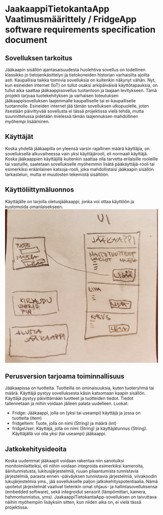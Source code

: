 # JaakaappiTietokantaApp Vaatimusmäärittely / FridgeApp software requirements specification document

## Sovelluksen tarkoitus
Jääkaapin sisällön ajantasaisuudesta huolehtiva sovellus on todellinen klassikko jo tietojenkäsittelyn ja tietokoneiden historian varhaisilta ajoilta asti. Kaupallisia taikka toimivia sovelluksia on kuitenkin näkynyt vähän. Nyt, kun esineiden internet (IoT) on tullut osaksi arkipäiväisiä käyttötapauksia, on tullut aika saattaa jääkaappisovellus tuotantoon ja laajaan levitykseen. Tämä projekti tarjoaa tuotekehityksen ja varhaisen toteutuksen jääkaappisovelluksen laajemmalle kaupalliselle tai ei-kaupalliselle tuotannolle. Esineiden internet jää tämän sovelluksen ulkopuolelle, joten itsestään päivittyvää sovellusta ei tässä projektissa vielä tehdä, mutta suunnittelussa pidetään mielessä tämän laajennuksen mahdollinen myöhempi lisääminen.

## Käyttäjät
Koska yhdellä jääkaapilla on yleensä varsin rajallinen määrä käyttäjia, on sovelluksella alkuvaiheessa vain yksi käyttäjärooli, eli normaali käyttäjä. Koska jääkaappien käyttäjillä kuitenkin saattaa olla tarvetta erilaisille rooleille tai vastuille, saatetaan sovellukselle myöhemmin lisätä pääkäyttäjä-rooli tai esimerkiksi eräänlainen katsoja-rooli, joka mahdollistaisi jääkaapin sisällön tarkastelun, mutta ei muutosten tekemistä sisältöön.

## Käyttöliittymäluonnos
Käyttäjälle on tarjolla oletusjääkaappi, jonka voi ottaa käyttöön ja kustomoida omanlaisekseen. 
<img src="https://github.com/terodotus/ot-harjoitustyo/blob/master/JaakaappiTietokantaApp/dokumentaatio/Kuvat/Jaakaappi_UI.jpg" width="750">

## Perusversion tarjoama toiminnallisuus
Jääkaapissa on tuotteita. Tuotteilla on ominaisuuksia, kuten tuoteryhmä tai määrä. Käyttäjä pystyy sovelluksesta käsin katsomaan kaapin sisällön. Käyttäjä pystyy päivittämään tuotteet ja tuotteiden tiedot. Tiedot tallennetaan ja niihin voidaan jälleen palata uudelleen. Luokat:
- Fridge: Jääkaappi, jolla on (yksi tai useampi) käyttäjä ja jossa on tuotteita (item)
- fridgeItem: Tuote, jolla on nimi (String) ja määrä (int)
- fridgeUser: Käyttäjä, jolla on nimi (String) ja käyttäjätunnus (String). Käyttäjällä voi olla yksi (tai useampi) jääkaappi.

## Jatkokehitysideoita
Koska uudemmat jääkaapit voidaan rakentaa niin sanotuiksi monitoimilaitteiksi, eli niihin voidaan integroida esimerkiksi kameroita, äänitunnistusta, lukitusjärjestelmiä, ruuan pilaantumista tunnistavia järjestelmiä, parasta ennen -päiväyksen tunnistavia järjestelmiä, viivakoodin lukujärjestelmia yms., jää sovellukselle paljon jatkokehityspotentiaalia. Nämä upotetut järjestelmät vaativat tietenkin omat ohjaus- ja hallintasovelluksensa (embedded software), sekä integroidut sensorit (lämpömittari, kamera, hahmontunnistus, yms). JaakaappiTietokantaApp-sovelluksen on taivuttava näihin myöhempiin lisäyksiin sitten, kun niiden aika on, ei vielä tässä projektissa.

